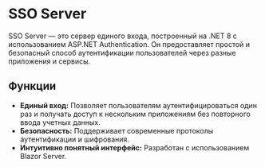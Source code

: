 # SSO Server

SSO Server — это сервер единого входа, построенный на .NET 8 с использованием ASP.NET Authentication. Он предоставляет простой и безопасный способ аутентификации пользователей через разные приложения и сервисы.

## Функции

- **Единый вход:** Позволяет пользователям аутентифицироваться один раз и получать доступ к нескольким приложениям без повторного ввода учетных данных.
- **Безопасность:** Поддерживает современные протоколы аутентификации и шифрования.
- **Интуитивно понятный интерфейс:** Разработан с использованием Blazor Server.
